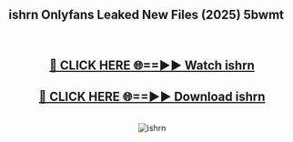 <h2>ishrn Onlyfans Leaked New Files (2025) 5bwmt</h2>
<br>
<div align="center">
<h2><a href="https://mediafiles.top/ishrn&ref=git" rel="nofollow">🔴 CLICK HERE 🌐==►► Watch ishrn</a></h2>
<h2><a href="https://mediafiles.top/ishrn&ref=git" rel="nofollow">🔴 CLICK HERE 🌐==►► Download ishrn</a></h2>
<br>
<a href="https://mediafiles.top/ishrn&ref=git" rel="nofollow" data-target="animated-image.originalLink"><img src="https://i.ibb.co.com/xMMVF88/686577567.gif" alt="ishrn" style="max-width: 100%; display: inline-block;" data-target="animated-image.originalImage"></a>
</div>
<br>
<br>